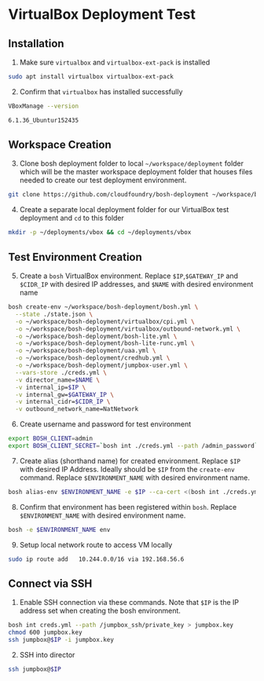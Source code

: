 # VirtualBox Deployment Test

## Installation

1. Make sure `virtualbox` and `virtualbox-ext-pack` is installed

```bash
sudo apt install virtualbox virtualbox-ext-pack
```

2. Confirm that `virtualbox` has installed successfully

```bash
VBoxManage --version

6.1.36_Ubuntur152435
```
## Workspace Creation


3. Clone bosh deployment folder to local `~/workspace/deployment` folder which will be the master workspace deployment folder that houses files needed to create our test deployment environment.

```bash
git clone https://github.com/cloudfoundry/bosh-deployment ~/workspace/bosh-deployment
```

4. Create a separate local deployment folder for our VirtualBox test deployment and `cd` to this folder
```bash
mkdir -p ~/deployments/vbox && cd ~/deployments/vbox
```
## Test Environment Creation
5. Create a `bosh` VirtualBox environment. Replace `$IP`,`$GATEWAY_IP` and `$CIDR_IP` with desired IP addresses, and `$NAME` with desired environment name

```bash
bosh create-env ~/workspace/bosh-deployment/bosh.yml \
  --state ./state.json \
  -o ~/workspace/bosh-deployment/virtualbox/cpi.yml \
  -o ~/workspace/bosh-deployment/virtualbox/outbound-network.yml \
  -o ~/workspace/bosh-deployment/bosh-lite.yml \
  -o ~/workspace/bosh-deployment/bosh-lite-runc.yml \
  -o ~/workspace/bosh-deployment/uaa.yml \
  -o ~/workspace/bosh-deployment/credhub.yml \
  -o ~/workspace/bosh-deployment/jumpbox-user.yml \
  --vars-store ./creds.yml \
  -v director_name=$NAME \
  -v internal_ip=$IP \
  -v internal_gw=$GATEWAY_IP \
  -v internal_cidr=$CIDR_IP \
  -v outbound_network_name=NatNetwork
```
6. Create username and password for test environment

```bash
export BOSH_CLIENT=admin
export BOSH_CLIENT_SECRET=`bosh int ./creds.yml --path /admin_password`
```

7. Create alias (shorthand name) for created environment. Replace `$IP` with desired IP Address. Ideally should be `$IP` from the `create-env` command. Replace `$ENVIRONMENT_NAME` with desired environment name. 

```bash
bosh alias-env $ENVIRONMENT_NAME -e $IP --ca-cert <(bosh int ./creds.yml --path /director_ssl/ca)
```

8. Confirm that environment has been registered within `bosh`. Replace `$ENVIRONMENT_NAME` with desired environment name. 

```bash
bosh -e $ENVIRONMENT_NAME env
```
9. Setup local network route to access VM locally
```bash
sudo ip route add   10.244.0.0/16 via 192.168.56.6
```

## Connect via SSH
1. Enable SSH connection via these commands. Note that `$IP` is the IP address set when creating the bosh environment. 
```bash
bosh int creds.yml --path /jumpbox_ssh/private_key > jumpbox.key
chmod 600 jumpbox.key
ssh jumpbox@$IP -i jumpbox.key
```

2. SSH into director

```bash
ssh jumpbox@$IP
```
